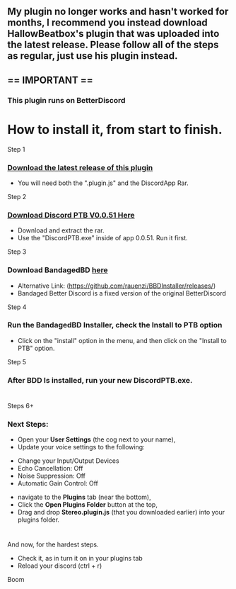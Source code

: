 ## My plugin no longer works and hasn't worked for months, I recommend you instead download HallowBeatbox's plugin that was uploaded into the latest release. Please follow all of the steps as regular, just use his plugin instead.
## == IMPORTANT ==

### This plugin runs on BetterDiscord 

# How to install it, from start to finish.

Step 1
### [Download the latest release of this plugin](https://github.com/ddjthings/Stereo-for-discord/releases)
* You will need both the ".plugin.js" and the DiscordApp Rar.
 
Step 2
### [Download Discord PTB V0.0.51 Here](https://mega.nz/file/nihl3Aib#OY41AzlVZz96s7EAAEkyI-1G5Ky-OYtkSI9RMVJKUNk)
* Download and extract the rar.
* Use the "DiscordPTB.exe" inside of app 0.0.51. Run it first.
 
Step 3
### Download BandagedBD [here](https://github.com/rauenzi/BBDInstaller/releases/)
* Alternative Link: (https://github.com/rauenzi/BBDInstaller/releases/)
* Bandaged Better Discord is a fixed version of the original BetterDiscord

Step 4
### Run the BandagedBD Installer, check the **Install to PTB** option
* Click on the "install" option in the menu, and then click on the "Install to PTB" option.

Step 5
### After BDD Is installed, run your new DiscordPTB.exe. 

#

Steps 6+
### Next Steps:
* Open your **User Settings** (the cog next to your name),
* Update your voice settings to the following:
- Change your Input/Output Devices
- Echo Cancellation: Off
- Noise Suppression: Off
- Automatic Gain Control: Off
* navigate to the **Plugins** tab (near the bottom), 
* Click the **Open Plugins Folder** button at the top, 
* Drag and drop **Stereo.plugin.js** (that you downloaded earlier) into your plugins folder. 

#

And now, for the hardest steps.
* Check it, as in turn it on in your plugins tab
* Reload your discord (ctrl + r)

Boom
